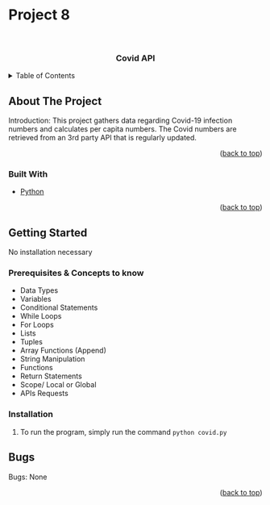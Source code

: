 # Project 8


<br />
<h3 align="center">Covid API</h3>

</div>



<!-- TABLE OF CONTENTS -->
<details>
  <summary>Table of Contents</summary>
  <ol>
    <li>
      <a href="#about-the-project">About The Project</a>
      <ul>
        <li><a href="#built-with">Built With</a></li>
      </ul>
    </li>
    <li>
      <a href="#getting-started">Getting Started</a>
      <ul>
        <li><a href="#prerequisites">Prerequisites</a></li>
        <li><a href="#installation">Installation</a></li>
      </ul>
    </li>
    <li><a href="#bugs">Bugs</a></li>
  </ol>
</details>



<!-- ABOUT THE PROJECT -->
## About The Project

Introduction: This project gathers data regarding Covid-19 infection numbers and calculates per capita numbers. The Covid numbers are retrieved from an 3rd party API that is regularly updated. 
<p align="right">(<a href="#top">back to top</a>)</p>



### Built With

* [Python](https://www.python.org/)

<p align="right">(<a href="#top">back to top</a>)</p>



<!-- GETTING STARTED -->
## Getting Started
No installation necessary

### Prerequisites & Concepts to know

 - Data Types
 - Variables
 - Conditional Statements
 - While Loops
 - For Loops
 - Lists
 - Tuples
 - Array Functions (Append)
 - String Manipulation
 - Functions
 - Return Statements
 - Scope/ Local or Global
 - APIs Requests

### Installation
1. To run the program, simply run the command `python covid.py` <br>



## Bugs
Bugs: None

<p align="right">(<a href="#top">back to top</a>)</p>